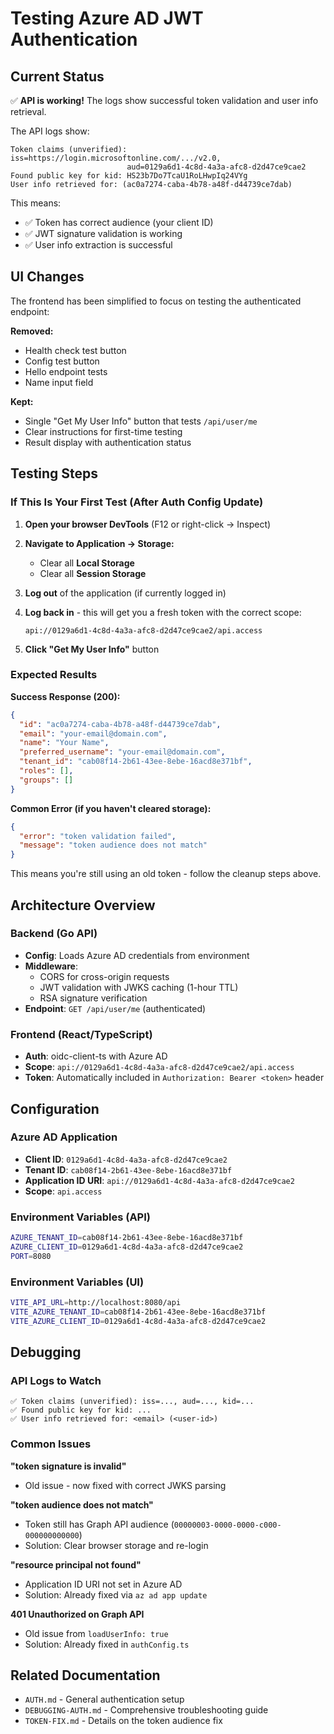 # Testing Azure AD JWT Authentication

## Current Status
✅ **API is working!** The logs show successful token validation and user info retrieval.

The API logs show:
```
Token claims (unverified): iss=https://login.microsoftonline.com/.../v2.0,
                          aud=0129a6d1-4c8d-4a3a-afc8-d2d47ce9cae2
Found public key for kid: HS23b7Do7TcaU1RoLHwpIq24VYg
User info retrieved for: (ac0a7274-caba-4b78-a48f-d44739ce7dab)
```

This means:
- ✅ Token has correct audience (your client ID)
- ✅ JWT signature validation is working
- ✅ User info extraction is successful

## UI Changes
The frontend has been simplified to focus on testing the authenticated endpoint:

**Removed:**
- Health check test button
- Config test button
- Hello endpoint tests
- Name input field

**Kept:**
- Single "Get My User Info" button that tests `/api/user/me`
- Clear instructions for first-time testing
- Result display with authentication status

## Testing Steps

### If This Is Your First Test (After Auth Config Update)

1. **Open your browser DevTools** (F12 or right-click → Inspect)

2. **Navigate to Application → Storage:**
   - Clear all **Local Storage**
   - Clear all **Session Storage**

3. **Log out** of the application (if currently logged in)

4. **Log back in** - this will get you a fresh token with the correct scope:
   ```
   api://0129a6d1-4c8d-4a3a-afc8-d2d47ce9cae2/api.access
   ```

5. **Click "Get My User Info"** button

### Expected Results

**Success Response (200):**
```json
{
  "id": "ac0a7274-caba-4b78-a48f-d44739ce7dab",
  "email": "your-email@domain.com",
  "name": "Your Name",
  "preferred_username": "your-email@domain.com",
  "tenant_id": "cab08f14-2b61-43ee-8ebe-16acd8e371bf",
  "roles": [],
  "groups": []
}
```

**Common Error (if you haven't cleared storage):**
```json
{
  "error": "token validation failed",
  "message": "token audience does not match"
}
```
This means you're still using an old token - follow the cleanup steps above.

## Architecture Overview

### Backend (Go API)
- **Config**: Loads Azure AD credentials from environment
- **Middleware**:
  - CORS for cross-origin requests
  - JWT validation with JWKS caching (1-hour TTL)
  - RSA signature verification
- **Endpoint**: `GET /api/user/me` (authenticated)

### Frontend (React/TypeScript)
- **Auth**: oidc-client-ts with Azure AD
- **Scope**: `api://0129a6d1-4c8d-4a3a-afc8-d2d47ce9cae2/api.access`
- **Token**: Automatically included in `Authorization: Bearer <token>` header

## Configuration

### Azure AD Application
- **Client ID**: `0129a6d1-4c8d-4a3a-afc8-d2d47ce9cae2`
- **Tenant ID**: `cab08f14-2b61-43ee-8ebe-16acd8e371bf`
- **Application ID URI**: `api://0129a6d1-4c8d-4a3a-afc8-d2d47ce9cae2`
- **Scope**: `api.access`

### Environment Variables (API)
```bash
AZURE_TENANT_ID=cab08f14-2b61-43ee-8ebe-16acd8e371bf
AZURE_CLIENT_ID=0129a6d1-4c8d-4a3a-afc8-d2d47ce9cae2
PORT=8080
```

### Environment Variables (UI)
```bash
VITE_API_URL=http://localhost:8080/api
VITE_AZURE_TENANT_ID=cab08f14-2b61-43ee-8ebe-16acd8e371bf
VITE_AZURE_CLIENT_ID=0129a6d1-4c8d-4a3a-afc8-d2d47ce9cae2
```

## Debugging

### API Logs to Watch
```
✅ Token claims (unverified): iss=..., aud=..., kid=...
✅ Found public key for kid: ...
✅ User info retrieved for: <email> (<user-id>)
```

### Common Issues

**"token signature is invalid"**
- Old issue - now fixed with correct JWKS parsing

**"token audience does not match"**
- Token still has Graph API audience (`00000003-0000-0000-c000-000000000000`)
- Solution: Clear browser storage and re-login

**"resource principal not found"**
- Application ID URI not set in Azure AD
- Solution: Already fixed via `az ad app update`

**401 Unauthorized on Graph API**
- Old issue from `loadUserInfo: true`
- Solution: Already fixed in `authConfig.ts`

## Related Documentation
- `AUTH.md` - General authentication setup
- `DEBUGGING-AUTH.md` - Comprehensive troubleshooting guide
- `TOKEN-FIX.md` - Details on the token audience fix
